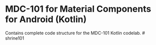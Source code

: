 # MDC-101 for Material Components for Android (Kotlin)

Contains complete code structure for the MDC-101 Kotlin codelab.
#   s h r i n e 1 0 1  
 